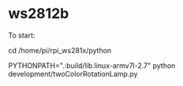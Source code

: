 # ws2812b

To start:

cd /home/pi/rpi_ws281x/python

PYTHONPATH=".:build/lib.linux-armv7l-2.7" python development/twoColorRotationLamp.py 
